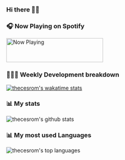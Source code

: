 ### Hi there 👋🏽

<!--
**thecesrom/thecesrom** is a ✨ _special_ ✨ repository because its `README.md` (this file) appears on your GitHub profile.

Here are some ideas to get you started:

- 🔭 I’m currently working on ...
- 🌱 I’m currently learning ...
- 👯 I’m looking to collaborate on ...
- 🤔 I’m looking for help with ...
- 💬 Ask me about ...
- 📫 How to reach me: ...
- 😄 Pronouns: ...
- ⚡ Fun fact: ...
-->

### 🎧 Now Playing on Spotify

<a href="https://now-playing-profile.thecesrom.vercel.app/now-playing?open">
    <img src="https://now-playing-profile.thecesrom.vercel.app/now-playing" width="256" height="64" alt="Now Playing">
</a>

### 👨🏽‍💻 Weekly Development breakdown

[![thecesrom's wakatime stats](https://github-readme-stats.thecesrom.vercel.app/api/wakatime?username=thecesrom)](https://github.com/thecesrom)

### 📊 My stats

![thecesrom's github stats](https://github-readme-stats.thecesrom.vercel.app/api?username=thecesrom&count_private=true&show_icons=true&include_all_commits=true)

### 📊 My most used Languages

![thecesrom's top languages](https://github-readme-stats.thecesrom.vercel.app/api/top-langs/?username=thecesrom&layout=compact)
